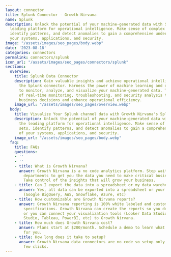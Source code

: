 ```yaml
---
layout: connector
title: Splunk Connector - Growth Nirvana
name: Splunk
description: Unlock the potential of your machine-generated data with Splunk – the
  leading platform for operational intelligence. Make sense of complex data sets,
  identify patterns, and detect anomalies to gain a comprehensive understanding of
  your systems, applications, and security.
image: "/assets/images/seo_pages/body.webp"
date: '2023-08-18'
categories: connectors
permalink: connectors/splunk
icon_url: "/assets/images/seo_pages/connectors/splunk"
sections:
  overview:
    title: Splunk Data Connector
    description: Gain valuable insights and achieve operational intelligence with
      the Splunk connector. Harness the power of machine learning and data analytics
      to monitor, analyze, and visualize your machine-generated data. Take advantage
      of real-time monitoring, troubleshooting, and security analysis to drive better
      business decisions and enhance operational efficiency.
    image_url: "/assets/images/seo_pages/overview.webp"
  body:
    title: Visualize Your Splunk channel data with Growth Nirvana's Splunk Connector
    description: Unlock the potential of your machine-generated data with Splunk –
      the leading platform for operational intelligence. Make sense of complex data
      sets, identify patterns, and detect anomalies to gain a comprehensive understanding
      of your systems, applications, and security.
    image_url: "/assets/images/seo_pages/body.webp"
  faq:
    title: FAQs
    questions:
    - ''
    - ''
    - title: What is Growth Nirvana?
      answer: Growth Nirvana is a no code analytics platform. Stop waiting for other
        departments to get you the data you need to make critical business decisions.
        Take control of the insights that will grow your business.
    - title: Can I export the data into a spreadsheet or my data warehouse?
      answer: Yes, all data can be exported into a spreadsheet or your data warehouse
        (Google BigQuery, AWS, Snowflake, Azure, etc)
    - title: How customizable are Growth Nirvana reports?
      answer: Growth Nirvana reporting is 100% white labeled and customized to your
        specifications. Growth Nirvana can create the reports so you don’t have to
        or you can connect your visualization tools (Looker Data Studio/Google Data
        Studio, Tableau, PowerBI, etc) to Growth Nirvana.
    - title: How much does Growth Nirvana cost?
      answer: Plans start at $200/month. Schedule a demo to learn what plan is best
        for you.
    - title: How long does it take to setup?
      answer: Growth Nirvana data connectors are no code so setup only requires a
        few clicks.
---
```

